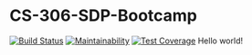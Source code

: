 # CS-306-SDP-Bootcamp
[![Build Status](https://travis-ci.org/Anthony-Iozzia/CS-306-SDP-Bootcamp.svg?branch=master)](https://travis-ci.org/Anthony-Iozzia/CS-306-SDP-Bootcamp)
[![Maintainability](https://api.codeclimate.com/v1/badges/f1520cd2ccf7f344ef19/maintainability)](https://codeclimate.com/github/Anthony-Iozzia/CS-306-SDP-Bootcamp/maintainability)
[![Test Coverage](https://api.codeclimate.com/v1/badges/f1520cd2ccf7f344ef19/test_coverage)](https://codeclimate.com/github/Anthony-Iozzia/CS-306-SDP-Bootcamp/test_coverage)
Hello world!
